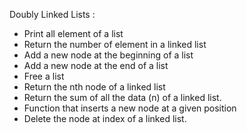 Doubly Linked Lists : 

- Print all element of a list
- Return the number of element in a linked list
- Add a new node at the beginning of a list
- Add a new node at the end of a list
- Free a list
- Return the nth node of a linked list
- Return the sum of all the data (n) of a linked list.
- Function that inserts a new node at a given position
- Delete the node at index of a linked list.